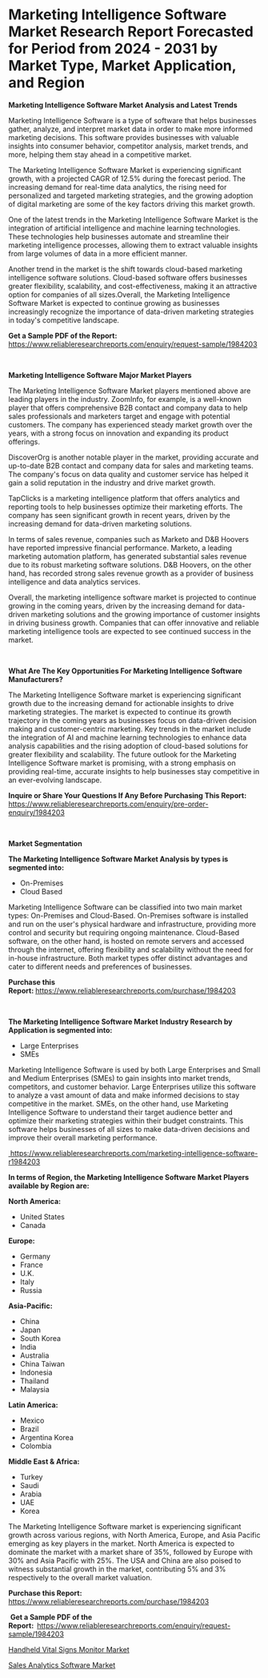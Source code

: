 <p><h1>Marketing Intelligence Software Market Research Report Forecasted for Period from 2024 -  2031 by Market Type, Market Application, and Region</h1></p><p><strong>Marketing Intelligence Software Market Analysis and Latest Trends</strong></p>
<p><p>Marketing Intelligence Software is a type of software that helps businesses gather, analyze, and interpret market data in order to make more informed marketing decisions. This software provides businesses with valuable insights into consumer behavior, competitor analysis, market trends, and more, helping them stay ahead in a competitive market.</p><p>The Marketing Intelligence Software Market is experiencing significant growth, with a projected CAGR of 12.5% during the forecast period. The increasing demand for real-time data analytics, the rising need for personalized and targeted marketing strategies, and the growing adoption of digital marketing are some of the key factors driving this market growth.</p><p>One of the latest trends in the Marketing Intelligence Software Market is the integration of artificial intelligence and machine learning technologies. These technologies help businesses automate and streamline their marketing intelligence processes, allowing them to extract valuable insights from large volumes of data in a more efficient manner.</p><p>Another trend in the market is the shift towards cloud-based marketing intelligence software solutions. Cloud-based software offers businesses greater flexibility, scalability, and cost-effectiveness, making it an attractive option for companies of all sizes.Overall, the Marketing Intelligence Software Market is expected to continue growing as businesses increasingly recognize the importance of data-driven marketing strategies in today's competitive landscape.</p></p>
<p><strong>Get a Sample PDF of the Report:&nbsp;</strong> <a href="https://www.reliableresearchreports.com/enquiry/request-sample/1984203">https://www.reliableresearchreports.com/enquiry/request-sample/1984203</a></p>
<p>&nbsp;</p>
<p><strong>Marketing Intelligence Software Major Market Players</strong></p>
<p><p>The Marketing Intelligence Software Market players mentioned above are leading players in the industry. ZoomInfo, for example, is a well-known player that offers comprehensive B2B contact and company data to help sales professionals and marketers target and engage with potential customers. The company has experienced steady market growth over the years, with a strong focus on innovation and expanding its product offerings.</p><p>DiscoverOrg is another notable player in the market, providing accurate and up-to-date B2B contact and company data for sales and marketing teams. The company's focus on data quality and customer service has helped it gain a solid reputation in the industry and drive market growth.</p><p>TapClicks is a marketing intelligence platform that offers analytics and reporting tools to help businesses optimize their marketing efforts. The company has seen significant growth in recent years, driven by the increasing demand for data-driven marketing solutions.</p><p>In terms of sales revenue, companies such as Marketo and D&B Hoovers have reported impressive financial performance. Marketo, a leading marketing automation platform, has generated substantial sales revenue due to its robust marketing software solutions. D&B Hoovers, on the other hand, has recorded strong sales revenue growth as a provider of business intelligence and data analytics services.</p><p>Overall, the marketing intelligence software market is projected to continue growing in the coming years, driven by the increasing demand for data-driven marketing solutions and the growing importance of customer insights in driving business growth. Companies that can offer innovative and reliable marketing intelligence tools are expected to see continued success in the market.</p></p>
<p>&nbsp;</p>
<p><strong>What Are The Key Opportunities For Marketing Intelligence Software Manufacturers?</strong></p>
<p><p>The Marketing Intelligence Software market is experiencing significant growth due to the increasing demand for actionable insights to drive marketing strategies. The market is expected to continue its growth trajectory in the coming years as businesses focus on data-driven decision making and customer-centric marketing. Key trends in the market include the integration of AI and machine learning technologies to enhance data analysis capabilities and the rising adoption of cloud-based solutions for greater flexibility and scalability. The future outlook for the Marketing Intelligence Software market is promising, with a strong emphasis on providing real-time, accurate insights to help businesses stay competitive in an ever-evolving landscape.</p></p>
<p><strong>Inquire or Share Your Questions If Any Before Purchasing This Report:</strong> <a href="https://www.reliableresearchreports.com/enquiry/pre-order-enquiry/1984203">https://www.reliableresearchreports.com/enquiry/pre-order-enquiry/1984203</a></p>
<p>&nbsp;</p>
<p><strong>Market Segmentation</strong></p>
<p><strong>The Marketing Intelligence Software Market Analysis by types is segmented into:</strong></p>
<p><ul><li>On-Premises</li><li>Cloud Based</li></ul></p>
<p><p>Marketing Intelligence Software can be classified into two main market types: On-Premises and Cloud-Based. On-Premises software is installed and run on the user's physical hardware and infrastructure, providing more control and security but requiring ongoing maintenance. Cloud-Based software, on the other hand, is hosted on remote servers and accessed through the internet, offering flexibility and scalability without the need for in-house infrastructure. Both market types offer distinct advantages and cater to different needs and preferences of businesses.</p></p>
<p><strong>Purchase this Report:&nbsp;</strong><a href="https://www.reliableresearchreports.com/purchase/1984203">https://www.reliableresearchreports.com/purchase/1984203</a></p>
<p>&nbsp;</p>
<p><strong>The Marketing Intelligence Software Market Industry Research by Application is segmented into:</strong></p>
<p><ul><li>Large Enterprises</li><li>SMEs</li></ul></p>
<p><p>Marketing Intelligence Software is used by both Large Enterprises and Small and Medium Enterprises (SMEs) to gain insights into market trends, competitors, and customer behavior. Large Enterprises utilize this software to analyze a vast amount of data and make informed decisions to stay competitive in the market. SMEs, on the other hand, use Marketing Intelligence Software to understand their target audience better and optimize their marketing strategies within their budget constraints. This software helps businesses of all sizes to make data-driven decisions and improve their overall marketing performance.</p></p>
<p><a href="https://www.reliableresearchreports.com/marketing-intelligence-software-r1984203">&nbsp;https://www.reliableresearchreports.com/marketing-intelligence-software-r1984203</a></p>
<p><strong>In terms of Region, the Marketing Intelligence Software Market Players available by Region are:</strong></p>
<p>
    <p> <strong> North America: </strong>
        <ul>
            <li>United States</li>
            <li>Canada</li>
        </ul>
        </p> 
    <p> <strong> Europe: </strong>
        <ul>
            <li>Germany</li>
            <li>France</li>
            <li>U.K.</li>
            <li>Italy</li>
            <li>Russia</li>
        </ul>
        </p> 
    <p> <strong> Asia-Pacific: </strong>
        <ul>
            <li>China</li>
            <li>Japan</li>
            <li>South Korea</li>
            <li>India</li>
            <li>Australia</li>
            <li>China Taiwan</li>
            <li>Indonesia</li>
            <li>Thailand</li>
            <li>Malaysia</li>
        </ul>
        </p> 
    <p> <strong> Latin America: </strong>
        <ul>
            <li>Mexico</li>
            <li>Brazil</li>
            <li>Argentina Korea</li>
            <li>Colombia</li>
        </ul>
        </p> 
    <p> <strong> Middle East & Africa: </strong>
        <ul>
            <li>Turkey</li>
            <li>Saudi</li>
            <li>Arabia</li>
            <li>UAE</li>
            <li>Korea</li>
        </ul>
    </p>
    </p>
<p><p>The Marketing Intelligence Software market is experiencing significant growth across various regions, with North America, Europe, and Asia Pacific emerging as key players in the market. North America is expected to dominate the market with a market share of 35%, followed by Europe with 30% and Asia Pacific with 25%. The USA and China are also poised to witness substantial growth in the market, contributing 5% and 3% respectively to the overall market valuation.</p></p>
<p><strong>Purchase this Report: </strong><a href="https://www.reliableresearchreports.com/purchase/1984203">https://www.reliableresearchreports.com/purchase/1984203</a></p>
<p>&nbsp;<strong>Get a Sample PDF of the Report:&nbsp;&nbsp;</strong><a href="https://www.reliableresearchreports.com/enquiry/request-sample/1984203">https://www.reliableresearchreports.com/enquiry/request-sample/1984203</a></p>
<p><strong></strong></p>
<p><p><a href="https://view.publitas.com/reportprime-1/analyzing-handheld-vital-signs-monitor-market-global-industry-perspective-and-forecast-2024-to-2031/">Handheld Vital Signs Monitor Market</a></p><p><a href="https://github.com/AdrianaPaucek2023/Market-Research-Report-List-1/blob/main/sales-analytics-software-market.md">Sales Analytics Software Market</a></p></p>